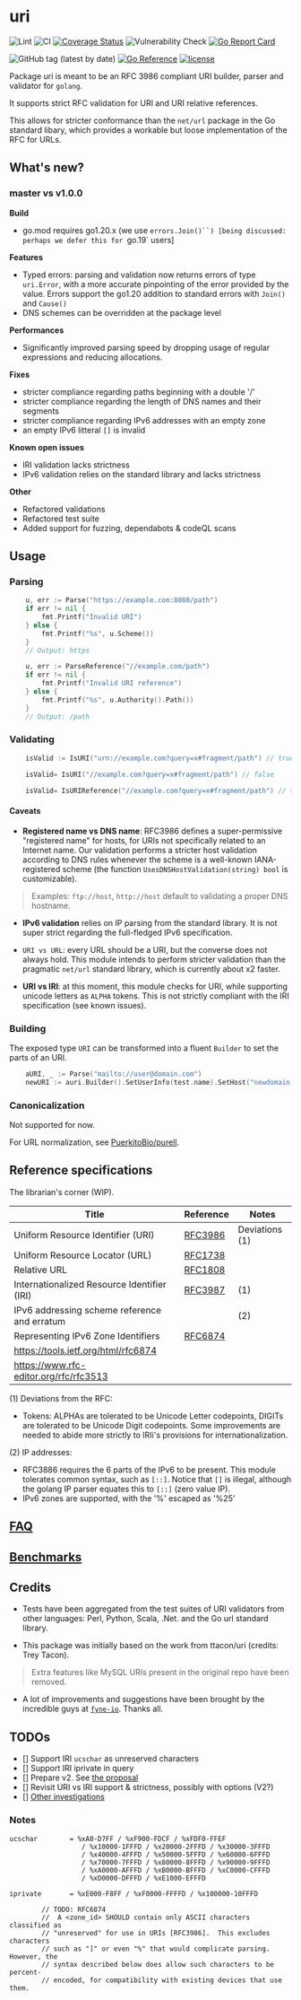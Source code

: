 # uri
![Lint](https://github.com/fredbi/uri/actions/workflows/01-golang-lint.yaml/badge.svg)
![CI](https://github.com/fredbi/uri/actions/workflows/02-test.yaml/badge.svg)
[![Coverage Status](https://coveralls.io/repos/github/fredbi/uri/badge.svg?branch=master)](https://coveralls.io/github/fredbi/uri?branch=master)
![Vulnerability Check](https://github.com/fredbi/uri/actions/workflows/03-govulncheck.yaml/badge.svg)
[![Go Report Card](https://goreportcard.com/badge/github.com/fredbi/uri)](https://goreportcard.com/report/github.com/fredbi/uri)

![GitHub tag (latest by date)](https://img.shields.io/github/v/tag/fredbi/uri)
[![Go Reference](https://pkg.go.dev/badge/github.com/fredbi/uri.svg)](https://pkg.go.dev/github.com/fredbi/uri)
[![license](http://img.shields.io/badge/license/License-MIT-yellow.svg)](https://raw.githubusercontent.com/fredbi/uri/master/LICENSE.md)


Package uri is meant to be an RFC 3986 compliant URI builder, parser and validator for `golang`.

It supports strict RFC validation for URI and URI relative references.

This allows for stricter conformance than the `net/url` package in the Go standard libary,
which provides a workable but loose implementation of the RFC for URLs.

## What's new?

###  master vs v1.0.0

**Build**

* go.mod requires go1.20.x
  (we use `errors.Join()``) [being discussed: perhaps we defer this for `go.19` users]

**Features**

* Typed errors: parsing and validation now returns errors of type `uri.Error`,
  with a more accurate pinpointing of the error provided by the value.
  Errors support the go1.20 addition to standard errors with `Join()` and `Cause()`
* DNS schemes can be overridden at the package level

**Performances**

* Significantly improved parsing speed by dropping usage of regular expressions and reducing allocations.

**Fixes**

* stricter compliance regarding paths beginning with a double '/'
* stricter compliance regarding the length of DNS names and their segments
* stricter compliance regarding IPv6 addresses with an empty zone
* an empty IPv6 litteral `[]` is invalid

**Known open issues**

* IRI validation lacks strictness
* IPv6 validation relies on the standard library and lacks strictness

**Other**

* Refactored validations
* Refactored test suite
* Added support for fuzzing, dependabots & codeQL scans

## Usage

### Parsing

```go
	u, err := Parse("https://example.com:8080/path")
	if err != nil {
		fmt.Printf("Invalid URI")
	} else {
		fmt.Printf("%s", u.Scheme())
	}
	// Output: https
```

```go
	u, err := ParseReference("//example.com/path")
	if err != nil {
		fmt.Printf("Invalid URI reference")
	} else {
		fmt.Printf("%s", u.Authority().Path())
	}
	// Output: /path
```

### Validating

```go
    isValid := IsURI("urn://example.com?query=x#fragment/path") // true

    isValid= IsURI("//example.com?query=x#fragment/path") // false

    isValid= IsURIReference("//example.com?query=x#fragment/path") // true
```

#### Caveats

* **Registered name vs DNS name**: RFC3986 defines a super-permissive "registered name" for hosts, for URIs
  not specifically related to an Internet name. Our validation performs a stricter host validation according
  to DNS rules whenever the scheme is a well-known IANA-registered scheme
  (the function `UsesDNSHostValidation(string) bool` is customizable).

> Examples:
> `ftp://host`, `http://host` default to validating a proper DNS hostname.

* **IPv6 validation** relies on IP parsing from the standard library. It is not super strict
  regarding the full-fledged IPv6 specification.

* `URI vs URL`: every URL should be a URI, but the converse does not always hold. This module intends to perform
  stricter validation than the pragmatic `net/url` standard library, which is currently about x2 faster.
* **URI vs IRI**: at this moment, this module checks for URI, while supporting unicode letters as `ALPHA` tokens.
  This is not strictly compliant with the IRI specification (see known issues).

### Building

The exposed type `URI` can be transformed into a fluent `Builder` to set the parts of an URI.

```go
	aURI, _ := Parse("mailto://user@domain.com")
	newURI := auri.Builder().SetUserInfo(test.name).SetHost("newdomain.com").SetScheme("http").SetPort("443")
```

### Canonicalization

Not supported for now.

For URL normalization, see [PuerkitoBio/purell](https://github.com/PuerkitoBio/purell).

## Reference specifications

The librarian's corner (WIP).

|Title|Reference|Notes|
|---------------------------------------------|----------------------------------------------------|----------------|
| Uniform Resource Identifier (URI)           | [RFC3986](https://www.rfc-editor.org/rfc/rfc3986)  | Deviations (1) |
| Uniform Resource Locator (URL)              | [RFC1738](https://www.rfc-editor.org/info/rfc1738) | |
| Relative URL                                | [RFC1808](https://www.rfc-editor.org/info/rfc1808) | |
| Internationalized Resource Identifier (IRI) | [RFC3987](https://tools.ietf.org/html/rfc3987)     | (1) |
| IPv6 addressing scheme reference and erratum|                                                    | (2) |
| Representing IPv6 Zone Identifiers| [RFC6874](https://www.rfc-editor.org/rfc/rfc6874.txt) |      | |
| https://tools.ietf.org/html/rfc6874         | ||
| https://www.rfc-editor.org/rfc/rfc3513      | ||

(1) Deviations from the RFC:
* Tokens: ALPHAs are tolerated to be Unicode Letter codepoints, DIGITs are tolerated to be Unicode Digit codepoints.
  Some improvements are needed to abide more strictly to IRIi's provisions for internationalization.

(2) IP addresses:
* RFC3886 requires the 6 parts of the IPv6 to be present. This module tolerates common syntax, such as `[::]`.
  Notice that `[]` is illegal, although the golang IP parser equates this to `[::]` (zero value IP).
* IPv6 zones are supported, with the '%' escaped as '%25'

## [FAQ](docs/FAQ.md)

## [Benchmarks](docs/BENCHMARKS.md)

## Credits

* Tests have been aggregated from the  test suites of URI validators from other languages:
Perl, Python, Scala, .Net. and the Go url standard library.

* This package was initially based on the work from ttacon/uri (credits: Trey Tacon).
> Extra features like MySQL URIs present in the original repo have been removed.

* A lot of improvements and suggestions have been brought by the incredible guys at [`fyne-io`](https://github.com/fyne-io). Thanks all.

## TODOs

- [] Support IRI `ucschar` as unreserved characters
- [] Support IRI iprivate in query
- [] Prepare v2. See [the proposal](docs/V2.md)
- [] Revisit URI vs IRI support & strictness, possibly with options (V2?)
- [] [Other investigations](./docs/TODO.md)

### Notes
```
ucschar        = %xA0-D7FF / %xF900-FDCF / %xFDF0-FFEF
                  / %x10000-1FFFD / %x20000-2FFFD / %x30000-3FFFD
                  / %x40000-4FFFD / %x50000-5FFFD / %x60000-6FFFD
                  / %x70000-7FFFD / %x80000-8FFFD / %x90000-9FFFD
                  / %xA0000-AFFFD / %xB0000-BFFFD / %xC0000-CFFFD
                  / %xD0000-DFFFD / %xE1000-EFFFD
```

```
iprivate       = %xE000-F8FF / %xF0000-FFFFD / %x100000-10FFFD

		// TODO: RFC6874
		//  A <zone_id> SHOULD contain only ASCII characters classified as
   		// "unreserved" for use in URIs [RFC3986].  This excludes characters
   		// such as "]" or even "%" that would complicate parsing.  However, the
   		// syntax described below does allow such characters to be percent-
   		// encoded, for compatibility with existing devices that use them.
```

